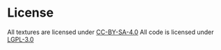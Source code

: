 # License

All textures are licensed under [CC-BY-SA-4.0](LICENSE-ART)
All code is licensed under [LGPL-3.0](LICENSE-CODE)